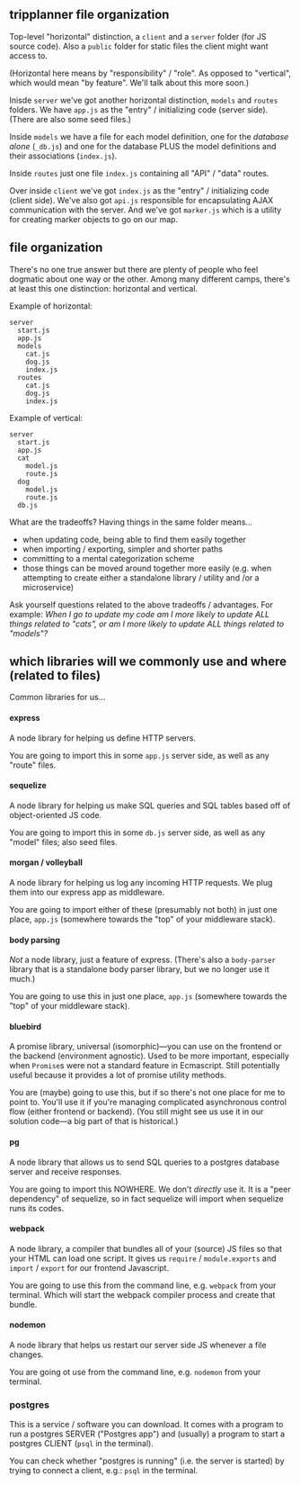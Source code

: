 ## tripplanner file organization

Top-level "horizontal" distinction, a `client` and a `server` folder (for JS source code). Also a `public` folder for static files the client might want access to.

(Horizontal here means by "responsibility" / "role". As opposed to "vertical", which would mean "by feature". We'll talk about this more soon.)

Inisde `server` we've got another horizontal distinction, `models` and `routes` folders. We have `app.js` as the "entry" / initializing code (server side). (There are also some seed files.)

Inside `models` we have a file for each model definition, one for the *database alone* (`_db.js`) and one for the database PLUS the model definitions and their associations (`index.js`).

Inside `routes` just one file `index.js` containing all "API" / "data" routes.

Over inside `client` we've got `index.js` as the "entry" / initializing code (client side). We've also got `api.js` responsible for encapsulating AJAX communication with the server. And we've got `marker.js` which is a utility for creating marker objects to go on our map.

## file organization

There's no one true answer but there are plenty of people who feel dogmatic about one way or the other. Among many different camps, there's at least this one distinction: horizontal and vertical.

Example of horizontal:

```
server
  start.js
  app.js
  models
    cat.js
    dog.js
    index.js
  routes
    cat.js
    dog.js
    index.js
```

Example of vertical:

```
server
  start.js
  app.js
  cat
    model.js
    route.js
  dog
    model.js
    route.js
  db.js
```

What are the tradeoffs? Having things in the same folder means...

- when updating code, being able to find them easily together
- when importing / exporting, simpler and shorter paths
- committing to a mental categorization scheme
- those things can be moved around together more easily (e.g. when attempting to create either a standalone library / utility and /or a microservice)

Ask yourself questions related to the above tradeoffs / advantages. For example: *When I go to update my code am I more likely to update ALL things related to "cats", or am I more likely to update ALL things related to "models"?*

## which libraries will we commonly use and where (related to files)

Common libraries for us...

#### express

A node library for helping us define HTTP servers.

You are going to import this in some `app.js` server side, as well as any "route" files.

#### sequelize

A node library for helping us make SQL queries and SQL tables based off of object-oriented JS code.

You are going to import this in some `db.js` server side, as well as any "model" files; also seed files.

#### morgan / volleyball

A node library for helping us log any incoming HTTP requests. We plug them into our express app as middleware.

You are going to import either of these (presumably not both) in just one place, `app.js` (somewhere towards the "top" of your middleware stack).

#### body parsing

*Not* a node library, just a feature of express. (There's also a `body-parser` library that is a standalone body parser library, but we no longer use it much.)

You are going to use this in just one place, `app.js` (somewhere towards the "top" of your middleware stack).

#### bluebird

A promise library, universal (isomorphic)—you can use on the frontend or the backend (environment agnostic). Used to be more important, especially when `Promise`s were not a standard feature in Ecmascript. Still potentially useful because it provides a lot of promise utility methods.

You are (maybe) going to use this, but if so there's not one place for me to point to. You'll use it if you're managing complicated asynchronous control flow (either frontend or backend). (You still might see us use it in our solution code—a big part of that is historical.)

#### pg

A node library that allows us to send SQL queries to a postgres database server and receive responses.

You are going to import this NOWHERE. We don't *directly* use it. It is a "peer dependency" of sequelize, so in fact sequelize will import when sequelize runs its codes.

#### webpack

A node library, a compiler that bundles all of your (source) JS files so that your HTML can load one script. It gives us `require` / `module.exports` and `import` / `export` for our frontend Javascript.

You are going to use this from the command line, e.g. `webpack` from your terminal. Which will start the webpack compiler process and create that bundle.

#### nodemon

A node library that helps us restart our server side JS whenever a file changes.

You are going ot use from the command line, e.g. `nodemon` from your terminal.

### postgres

This is a service / software you can download. It comes with a program to run a postgres SERVER ("Postgres app") and (usually) a program to start a postgres CLIENT (`psql` in the terminal).

You can check whether "postgres is running" (i.e. the server is started) by trying to connect a client, e.g.: `psql` in the terminal.

